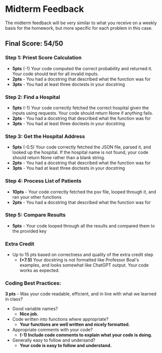 # Midterm Feedback
The midterm feedback will be very similar to what you receive on a weekly basis for the homework, but more specific for each problem in this case.

## Final Score: 54/50


### Step 1: Priest Score Calculation
* **5pts** (-1) Your code computed the correct probability and returned it. Your code should test for all invalid inputs.
* **2pts** - You had a docstring that described what the function was for
* **3pts** - You had at least three doctests in your docstring

### Step 2: Find a Hospital
* **5pts** (-1) Your code correctly fetched the correct hospital given the inputs using requests. Your code should return None if anything fails.
* **2pts** - You had a docstring that described what the function was for
* **3pts** - You had at least three doctests in your docstring

### Step 3: Get the Hospital Address
* **5pts** (-0.5) Your code correctly fetched the JSON file, parsed it, and looked up the hospital. If the hospital name is not found, your code should return None rather than a blank string.
* **2pts** - You had a docstring that described what the function was for
* **3pts** - You had at least three doctests in your docstring

### Step 4: Process List of Patients
* **10pts** - Your code correctly fetched the psv file, looped through it, and ran your other functions
* **2pts** - You had a docstring that described what the function was for

### Step 5: Compare Results
* **5pts** - Your code looped through all the results and compared them to the provided key

### Extra Credit
* Up to 15 pts based on correctness and quality of the extra credit step
  * **(+7.5)** Your docstring is not formatted like Professor Boal's examples, and looks somewhat like ChatGPT output. Your code works as expected.

### Coding Best Practices:
**3 pts** - Was your code readable, efficient, and in line with what we learned in class?
* Good variable names?
  * **Nice job.** 
* Code written into functions where appropriate?
  * **Your functions are well written and nicely formatted.** 
* Appropriate comments with your code?
  * **(-1) Include code comments to explain what your code is doing.** 
* Generally easy to follow and undersand?
  * **Your code is easy to follow and understand.** 
